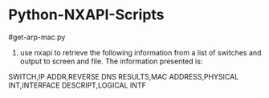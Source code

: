 ﻿# Python-NXAPI-Scripts

#get-arp-mac.py
1. use nxapi to retrieve the following information from a list of switches and output to screen and file.  The information presented is:

SWITCH,IP ADDR,REVERSE DNS RESULTS,MAC ADDRESS,PHYSICAL INT,INTERFACE DESCRIPT,LOGICAL INTF
